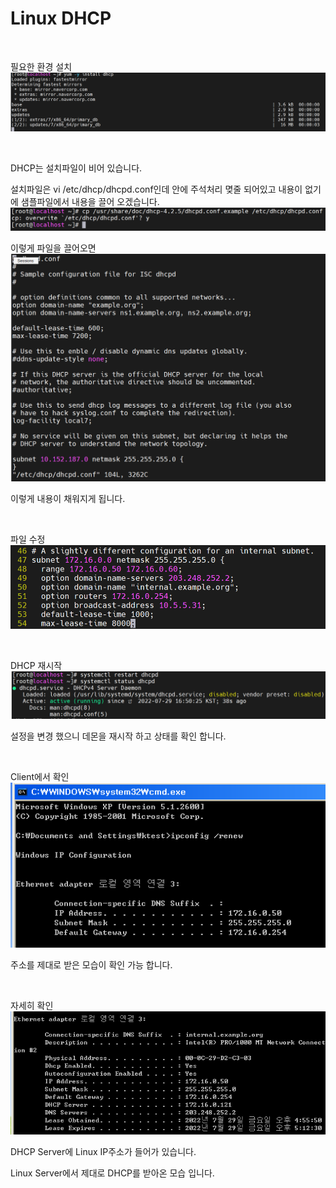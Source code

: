 # Linux DHCP

<br>

필요한 환경 설치![2022-07-29-01환경설치](../images/2022-07-29-LinuxDHCP/2022-07-29-01환경설치.PNG)

<br>

DHCP는 설치파일이 비어 있습니다.

설치파일은 vi /etc/dhcp/dhcpd.conf인데 안에 주석처리 몆줄 되어있고 내용이 없기에 샘플파일에서 내용을 끌어 오겠습니다.![2022-07-29-02샘플파일복사](../images/2022-07-29-LinuxDHCP/2022-07-29-02샘플파일복사.PNG)

이렇게 파일을 끌어오면![2022-07-29-03확인](../images/2022-07-29-LinuxDHCP/2022-07-29-03확인.PNG)

이렇게 내용이 채워지게 됩니다.

<br>

파일 수정![2022-07-29-04파일수정](../images/2022-07-29-LinuxDHCP/2022-07-29-04파일수정.PNG)

<br>

DHCP 재시작![2022-07-29-06데몬재시작2](../images/2022-07-29-LinuxDHCP/2022-07-29-06데몬재시작2.PNG)

설정을 변경 했으니 데몬을 재시작 하고 상태를 확인 합니다.

<br>

Client에서 확인![2022-07-29-07xp리뉴](../images/2022-07-29-LinuxDHCP/2022-07-29-07xp리뉴.PNG)

주소를 제대로 받은 모습이 확인 가능 합니다.

<br>

자세히 확인![2022-07-29-08xp확인](../images/2022-07-29-LinuxDHCP/2022-07-29-08xp확인.PNG)

DHCP Server에 Linux IP주소가 들어가 있습니다.

Linux Server에서 제대로 DHCP를 받아온 모습 입니다.

<br>



